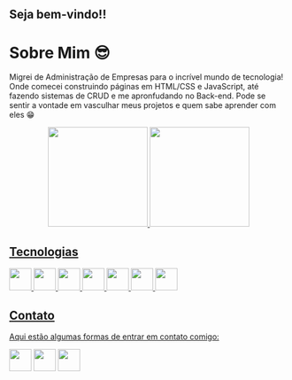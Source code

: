 ## Seja bem-vindo!!
# Sobre Mim :sunglasses:

Migrei de Administração de Empresas para o incrível mundo de tecnologia! Onde comecei construindo páginas em HTML/CSS e JavaScript, até fazendo sistemas de CRUD e me apronfudando no Back-end. Pode se sentir a vontade em vasculhar meus projetos e quem sabe aprender com eles :grin:

<div align="center">
<a href="https://github.com/LucasDevRJ">
<img height="180em" src="https://github-readme-stats.vercel.app/api/top-langs/?username=LucasDevRJ&layout=compact&langs_count=7&theme=dracula"/>
<img height="180em" src="https://github-readme-stats.vercel.app/api?username=LucasDevRJ&show_icons=true&theme=dracula&include_all_commits=true&count_private=true"/>
</div>

## Tecnologias
<img src="https://cdn.jsdelivr.net/gh/devicons/devicon/icons/java/java-original-wordmark.svg" width="40" height="40"/> <img src="https://cdn.jsdelivr.net/gh/devicons/devicon/icons/git/git-original.svg" widht="40" height="40" /> 
<img src="https://cdn.jsdelivr.net/gh/devicons/devicon/icons/html5/html5-original.svg" width="40" height="40"/> <img src="https://cdn.jsdelivr.net/gh/devicons/devicon/icons/css3/css3-original.svg" width="40" height="40" /> <img src="https://cdn.jsdelivr.net/gh/devicons/devicon/icons/javascript/javascript-original.svg" width="40" height="40"/>
<img src="https://cdn.jsdelivr.net/gh/devicons/devicon/icons/visualstudio/visualstudio-plain.svg" widht="40" height="40"/> <img src="https://cdn.worldvectorlogo.com/logos/eclipse-11.svg" width="40" height="40"/>

## Contato
Aqui estão algumas formas de entrar em contato comigo:

<a href = "mailto:lucaspereiradelima2020@gmail.com"><img src="https://www.citypng.com/public/uploads/preview/-11597283936hxzfkdluih.png" widht="40" height="40" target="_blank"></a> <a href = "https://www.linkedin.com/in/lucas-pereira-de-lima-programador/"><img src="https://upload.wikimedia.org/wikipedia/commons/thumb/f/f8/LinkedIn_icon_circle.svg/2048px-LinkedIn_icon_circle.svg.png" widht="40" height="40" target="_blank"></a>
<a href = "https://wa.me/+5521980383071"><img src="https://img.icons8.com/officel/344/whatsapp.png" widht="40" height="40" target="_blank"></a>
